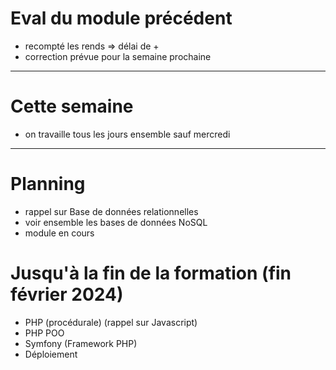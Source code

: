 # Eval du module précédent 

- recompté les rends => délai de +
- correction prévue pour la semaine prochaine 

----

# Cette semaine 

- on travaille tous les jours ensemble sauf mercredi 

--- 

# Planning 

- rappel sur Base de données relationnelles 
- voir ensemble les bases de données NoSQL 
- module en cours 

# Jusqu'à la fin de la formation (fin février 2024)

- PHP (procédurale) (rappel sur Javascript)
- PHP POO 
- Symfony (Framework PHP)
- Déploiement

